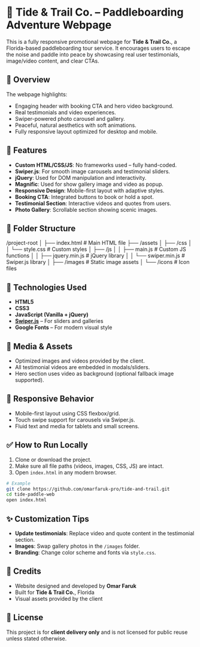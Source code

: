 
# 🌊 Tide & Trail Co. – Paddleboarding Adventure Webpage

This is a fully responsive promotional webpage for **Tide & Trail Co.**, a Florida-based paddleboarding tour service. It encourages users to escape the noise and paddle into peace by showcasing real user testimonials, image/video content, and clear CTAs.

## 🧾 Overview

The webpage highlights:

- Engaging header with booking CTA and hero video background.
- Real testimonials and video experiences.
- Swiper-powered photo carousel and gallery.
- Peaceful, natural aesthetics with soft animations.
- Fully responsive layout optimized for desktop and mobile.

## 🚀 Features

- **Custom HTML/CSS/JS**: No frameworks used – fully hand-coded.
- **Swiper.js**: For smooth image carousels and testimonial sliders.
- **jQuery**: Used for DOM manipulation and interactivity.
- **Magnific**: Used for show gallery image and video as popup.
- **Responsive Design**: Mobile-first layout with adaptive styles.
- **Booking CTA**: Integrated buttons to book or hold a spot.
- **Testimonial Section**: Interactive videos and quotes from users.
- **Photo Gallery**: Scrollable section showing scenic images.

## 📁 Folder Structure
/project-root
│
├── index.html          # Main HTML file
├── /assets
│ ├── /css
│ │ └── style.css       # Custom styles
│ ├── /js
│ │ ├── main.js         # Custom JS functions
│ │ ├── jquery.min.js   # jQuery library
│ │ └── swiper.min.js   # Swiper.js library
│ ├── /images           # Static image assets
│ └── /icons            # Icon files

## 🔧 Technologies Used

- **HTML5**
- **CSS3**
- **JavaScript (Vanilla + jQuery)**
- **[Swiper.js](https://swiperjs.com/)** – For sliders and galleries
- **Google Fonts** – For modern visual style

## 📸 Media & Assets

- Optimized images and videos provided by the client.
- All testimonial videos are embedded in modals/sliders.
- Hero section uses video as background (optional fallback image supported).

## 📱 Responsive Behavior

- Mobile-first layout using CSS flexbox/grid.
- Touch swipe support for carousels via Swiper.js.
- Fluid text and media for tablets and small screens.

## ✅ How to Run Locally

1. Clone or download the project.
2. Make sure all file paths (videos, images, CSS, JS) are intact.
3. Open `index.html` in any modern browser.

```bash
# Example
git clone https://github.com/omarfaruk-pro/tide-and-trail.git
cd tide-paddle-web
open index.html
```

## ✨ Customization Tips

- **Update testimonials**: Replace video and quote content in the testimonial section.
- **Images**: Swap gallery photos in the `/images` folder.
- **Branding**: Change color scheme and fonts via `style.css`.

## 📣 Credits

- Website designed and developed by **Omar Faruk**
- Built for **Tide & Trail Co.**, Florida
- Visual assets provided by the client

## 📃 License

This project is for **client delivery only** and is not licensed for public reuse unless stated otherwise.
